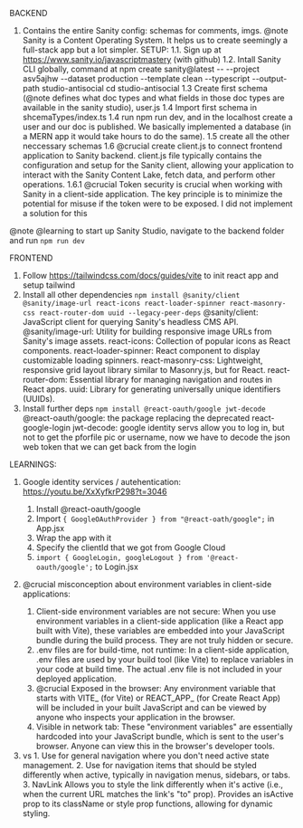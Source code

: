 BACKEND

1. Contains the entire Sanity config: schemas for comments, imgs. 
@note Sanity is a Content Operating System. It helps us to create seemingly a full-stack app but a lot simpler.
SETUP:
    1.1. Sign up at https://www.sanity.io/javascriptmastery (with github)
    1.2. Intall Sanity CLI globally, command at npm create sanity@latest -- --project asv5ajhw --dataset production --template clean --typescript --output-path studio-antisocial
cd studio-antisocial
    1.3 Create first schema (@note defines what doc types and what fields in those doc types are available in the sanity studio), user.js
    1.4 Import first schema in shcemaTypes/index.ts
    1.4 run npm run dev, and in the localhost create a user and our doc is published. We basically implemented a database (in a MERN app it would take hours to do the same).
    1.5 create all the other neccessary schemas
    1.6 @crucial create client.js to connect frontend application to Sanity backend. client.js file typically contains the configuration and setup for the Sanity client, allowing your application to interact with the Sanity Content Lake, fetch data, and perform other operations.
        1.6.1 @crucial Token security is crucial when working with Sanity in a client-side application. The key principle is to minimize the potential for misuse if the token were to be exposed. 
        I did not implement a solution for this

@note @learning to start up Sanity Studio, navigate to the backend folder and run `npm run dev`




FRONTEND

1. Follow https://tailwindcss.com/docs/guides/vite to init react app and setup tailwind
2. Install all other dependencies
    ` npm install @sanity/client @sanity/image-url react-icons react-loader-spinner react-masonry-css react-router-dom uuid --legacy-peer-deps `
            @sanity/client: JavaScript client for querying Sanity's headless CMS API.
            @sanity/image-url: Utility for building responsive image URLs from Sanity's image assets.
            react-icons: Collection of popular icons as React components.
            react-loader-spinner: React component to display customizable loading spinners.
            react-masonry-css: Lightweight, responsive grid layout library similar to Masonry.js, but for React.
            react-router-dom: Essential library for managing navigation and routes in React apps.
            uuid: Library for generating universally unique identifiers (UUIDs).
3. Install further deps
    `npm install @react-oauth/google jwt-decode`
            @react-oauth/google: the package replacing the deprecated react-google-login
            jwt-decode: google identity servs allow you to log in, but not to get the pforfile pic or username, now we have to decode the json web token that we can get back from the login


LEARNINGS: 

1. Google identity services / autehentication: https://youtu.be/XxXyfkrP298?t=3046
    1. Install @react-oauth/google
    2. Import `{ GoogleOAuthProvider } from "@react-oath/google";` in App.jsx
    3. Wrap the app with it
    4. Specify the clientId that we got from Google Cloud
    5. `import { GoogleLogin, googleLogout } from '@react-oauth/google';` to Login.jsx


2. @crucial misconception about environment variables in client-side applications:
    1. Client-side environment variables are not secure: When you use environment variables in a client-side application (like a React app built with Vite), these variables are embedded into your JavaScript bundle during the build process. They are not truly hidden or secure.
    2. .env files are for build-time, not runtime: In a client-side application, .env files are used by your build tool (like Vite) to replace variables in your code at build time. The actual .env file is not included in your deployed application.
    3. @crucial Exposed in the browser: Any environment variable that starts with VITE_ (for Vite) or REACT_APP_ (for Create React App) will be included in your built JavaScript and can be viewed by anyone who inspects your application in the browser.
    4. Visible in network tab: These "environment variables" are essentially hardcoded into your JavaScript bundle, which is sent to the user's browser. Anyone can view this in the browser's developer tools.


3. <Link> vs <NavLink>
    1. Use <Link> for general navigation where you don't need active state management.
    2. Use <NavLink> for navigation items that should be styled differently when active, typically in navigation menus, sidebars, or tabs.
    3. NavLink Allows you to style the link differently when it's active (i.e., when the current URL matches the link's "to" prop).
    Provides an isActive prop to its className or style prop functions, allowing for dynamic styling.




